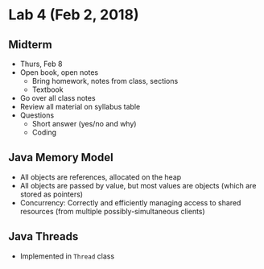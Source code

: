 # Lab 4 (Feb 2, 2018)
## Midterm
* Thurs, Feb 8
* Open book, open notes
  * Bring homework, notes from class, sections
  * Textbook
* Go over all class notes
* Review all material on syllabus table
* Questions
  * Short answer (yes/no and why)
  * Coding
## Java Memory Model
* All objects are references, allocated on the heap
* All objects are passed by value, but most values are objects (which are stored as pointers)
* Concurrency: Correctly and efficiently managing access to shared resources (from multiple possibly-simultaneous clients)
## Java Threads
* Implemented in `Thread` class
